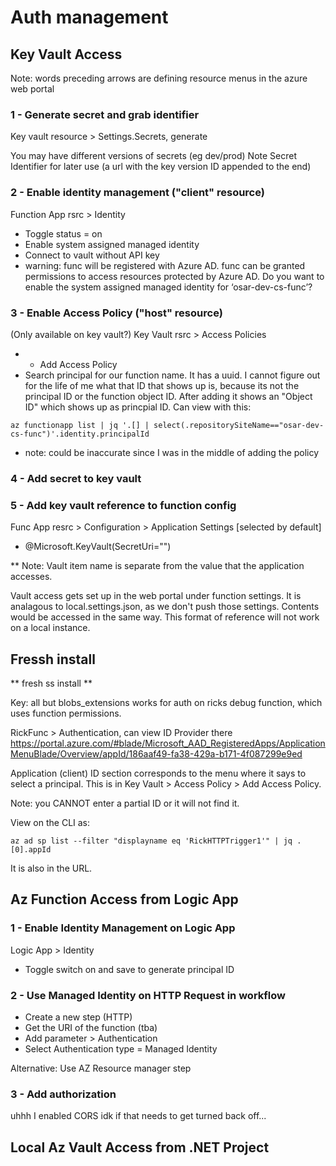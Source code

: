 # Auth management

## Key Vault Access

Note: words preceding arrows are defining resource menus in the azure web portal

### 1 - Generate secret and grab identifier
Key vault resource > Settings.Secrets, generate

You may have different versions of secrets (eg dev/prod)
Note Secret Identifier for later use (a url with the key version ID appended to the end)

### 2 - Enable identity management ("client" resource)
Function App rsrc > Identity
- Toggle status = on
- Enable system assigned managed identity
- Connect to vault without API key
- warning: func will be registered with Azure AD. func can be granted permissions to access resources protected by Azure AD. Do you want to enable the system assigned managed identity for ‘osar-dev-cs-func’?

### 3 - Enable Access Policy ("host" resource)
(Only available on key vault?)
Key Vault rsrc > Access Policies
- + Add Access Policy
- Search principal for our function name. It has a uuid. I cannot figure out for the life of me what that ID that shows up is, because its not the principal ID or the function object ID. After adding it shows an "Object ID" which shows up as princpial ID. Can view with this:
```
az functionapp list | jq '.[] | select(.repositorySiteName=="osar-dev-cs-func")'.identity.principalId
```
- note: could be inaccurate since I was in the middle of adding the policy

### 4 - Add secret to key vault

### 5 - Add key vault reference to function config

Func App resrc > Configuration > Application Settings [selected by default]
- @Microsoft.KeyVault(SecretUri="<url>")

** Note: Vault item name is separate from the value that the application accesses.


Vault access gets set up in the web portal under function settings. It is analagous to local.settings.json, as we don't push those settings. Contents would be accessed in the same way.
This format of reference will not work on a local instance.


## Fressh install
** fresh ss install **

Key: all but blobs_extensions works for auth on ricks debug function, which uses function permissions.

RickFunc > Authentication, can view ID Provider there
https://portal.azure.com/#blade/Microsoft_AAD_RegisteredApps/ApplicationMenuBlade/Overview/appId/186aaf49-fa38-429a-b171-4f087299e9ed

Application (client) ID section corresponds to the menu where it says to select a principal. This is in Key Vault > Access Policy > Add Access Policy.

Note: you CANNOT enter a partial ID or it will not find it.

View on the CLI as:
```
az ad sp list --filter "displayname eq 'RickHTTPTrigger1'" | jq .[0].appId
```
It is also in the URL.


## Az Function Access from Logic App

### 1 - Enable Identity Management on Logic App
Logic App > Identity
- Toggle switch on and save to generate principal ID

### 2 - Use Managed Identity on HTTP Request in workflow
- Create a new step (HTTP)
- Get the URI of the function (tba)
- Add parameter > Authentication
- Select Authentication type = Managed Identity

Alternative: Use AZ Resource manager step

### 3 - Add authorization

 uhhh I enabled CORS idk if that needs to get turned back off...


## Local Az Vault Access from .NET Project
